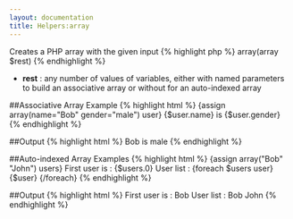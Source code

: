 ```yaml
---
layout: documentation
title: Helpers:array
---
```


Creates a PHP array with the given input
{% highlight php %}
array(array $rest)
{% endhighlight %}
* **rest** : any number of values of variables, either with named parameters to build an associative array or without for an auto-indexed array

##Associative Array Example
{% highlight html %}
{assign array(name="Bob" gender="male") user}
{$user.name} is {$user.gender}
{% endhighlight %}

##Output
{% highlight html %}
Bob is male
{% endhighlight %}

##Auto-indexed Array Examples
{% highlight html %}
{assign array("Bob" "John") users}
First user is : {$users.0}
User list : {foreach $users user}{$user} {/foreach}
{% endhighlight %}

##Output
{% highlight html %}
First user is : Bob
User list : Bob John
{% endhighlight %}
